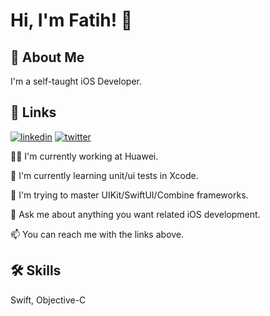 
# Hi, I'm Fatih! 👋


## 🚀 About Me
I'm a self-taught iOS Developer.


## 🔗 Links
[![linkedin](https://img.shields.io/badge/linkedin-0A66C2?style=for-the-badge&logo=linkedin&logoColor=white)](https://www.linkedin.com/in/fatih-saglam-879603181/)
[![twitter](https://img.shields.io/badge/twitter-1DA1F2?style=for-the-badge&logo=twitter&logoColor=white)](https://twitter.com/fatihios)


👩‍💻 I'm currently working at Huawei.

🧠 I'm currently learning unit/ui tests in Xcode.

🤔 I'm trying to master UIKit/SwiftUI/Combine frameworks.

💬 Ask me about anything you want related iOS development.

📫 You can reach me with the links above.


## 🛠 Skills
Swift, Objective-C

